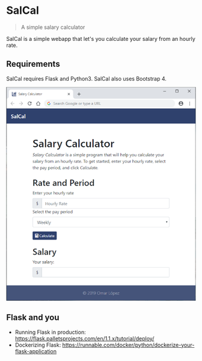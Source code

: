 # SalCal
> A simple salary calculator

SalCal is a simple webapp that let's you calculate your salary from an hourly rate. 

## Requirements
SalCal requires Flask and Python3. SalCal also uses Bootstrap 4.

![](./salcal-screenshot.PNG)

## Flask and you
* Running Flask in production: https://flask.palletsprojects.com/en/1.1.x/tutorial/deploy/
* Dockerizing Flask: https://runnable.com/docker/python/dockerize-your-flask-application